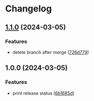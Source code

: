 # Changelog

## [1.1.0](https://github.com/wparr-circle/minimal-release/compare/v1.0.0...v1.1.0) (2024-03-05)


### Features

* delete branch after merge ([726d779](https://github.com/wparr-circle/minimal-release/commit/726d779b975eb7960432941a2b7d18a528bb67f2))

## 1.0.0 (2024-03-05)


### Features

* print release status ([6b1685d](https://github.com/wparr-circle/minimal-release/commit/6b1685dcfeb30320019219cee252ca049a8fcf5a))
